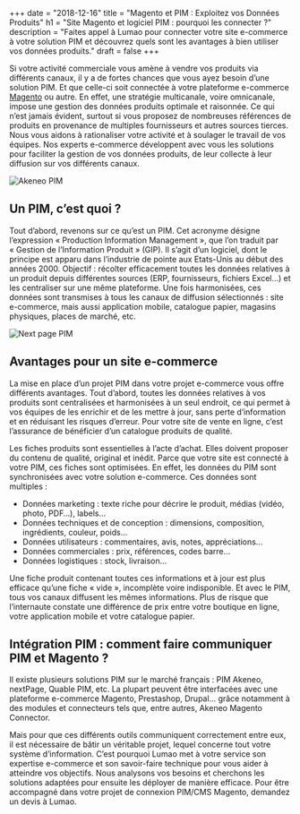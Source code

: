 +++
date = "2018-12-16"
title = "Magento et PIM : Exploitez vos Données Produits"
h1 = "Site Magento et logiciel PIM : pourquoi les connecter ?"
description = "Faites appel à Lumao pour connecter votre site e-commerce à votre solution PIM et découvrez quels sont les avantages à bien utiliser vos données produits."
draft = false
+++

Si votre activité commerciale vous amène à vendre vos produits via différents canaux, il y a de fortes
chances que vous ayez besoin d’une solution PIM. Et que celle-ci soit connectée à votre plateforme
e-commerce [Magento](/ecommerce/cms/magento/) ou autre. En effet, une stratégie multicanale, voire omnicanale, impose une
gestion des données produits optimale et raisonnée. Ce qui n’est jamais évident, surtout si vous
proposez de nombreuses références de produits en provenance de multiples fournisseurs et autres
sources tierces. Nous vous aidons à rationaliser votre activité et à soulager le travail de vos équipes.
Nos experts e-commerce développent avec vous les solutions pour faciliter la gestion de vos données
produits, de leur collecte à leur diffusion sur vos différents canaux.

<img class="animate zoomIn margin-auto" src="/images/pim/Logo_akeneo.png" alt="Akeneo PIM" />

## Un PIM, c’est quoi ?

Tout d’abord, revenons sur ce qu’est un PIM. Cet acronyme désigne l’expression « Production
Information Management », que l’on traduit par « Gestion de l’Information Produit » (GIP). Il s’agit
d’un logiciel, dont le principe est apparu dans l’industrie de pointe aux Etats-Unis au début des
années 2000. Objectif : récolter efficacement toutes les données relatives à un produit depuis
différentes sources (ERP, fournisseurs, fichiers Excel…) et les centraliser sur une même plateforme.
Une fois harmonisées, ces données sont transmises à tous les canaux de diffusion sélectionnés : site
e-commerce, mais aussi application mobile, catalogue papier, magasins physiques, places de marché,
etc.

<img class="animate zoomIn margin-auto" src="/images/pim/nextpage-pim.png" alt="Next page PIM" />

## Avantages pour un site e-commerce

La mise en place d’un projet PIM dans votre projet e-commerce vous offre différents avantages. Tout
d’abord, toutes les données relatives à vos produits sont centralisées et harmonisées à un seul
endroit, ce qui permet à vos équipes de les enrichir et de les mettre à jour, sans perte d’information
et en réduisant les risques d’erreur. Pour votre site de vente en ligne, c’est l’assurance de bénéficier
d’un catalogue produits de qualité.

Les fiches produits sont essentielles à l’acte d’achat. Elles doivent proposer du contenu de qualité,
original et inédit. Parce que votre site est connecté à votre PIM, ces fiches sont optimisées. En effet,
les données du PIM sont synchronisées avec votre solution e-commerce. Ces données sont
multiples :

- Données marketing : texte riche pour décrire le produit, médias (vidéo, photo, PDF…),
labels…
- Données techniques et de conception : dimensions, composition, ingrédients, couleur,
poids…
- Données utilisateurs : commentaires, avis, notes, appréciations…
- Données commerciales : prix, références, codes barre…
- Données logistiques : stock, livraison…

Une fiche produit contenant toutes ces informations et à jour est plus efficace qu’une fiche « vide »,
incomplète voire indisponible. Et avec le PIM, tous vos canaux diffusent les mêmes informations. Plus
de risque que l’internaute constate une différence de prix entre votre boutique en ligne, votre
application mobile et votre catalogue papier.

## Intégration PIM : comment faire communiquer PIM et Magento ?

Il existe plusieurs solutions PIM sur le marché français : PIM Akeneo, nextPage, Quable PIM, etc. La
plupart peuvent être interfacées avec une plateforme e-commerce Magento, Prestashop, Drupal…
grâce notamment à des modules et connecteurs tels que, entre autres, Akeneo Magento Connector.

Mais pour que ces différents outils communiquent correctement entre eux, il est nécessaire de bâtir
un véritable projet, lequel concerne tout votre système d’information. C’est pourquoi Lumao met à
votre service son expertise e-commerce et son savoir-faire technique pour vous aider à atteindre vos
objectifs. Nous analysons vos besoins et cherchons les solutions adaptées pour ensuite les déployer
de manière efficace. Pour être accompagné dans votre projet de connexion PIM/CMS Magento,
demandez un devis à Lumao.